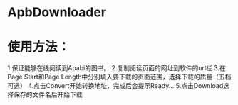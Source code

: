 ApbDownloader
=============

使用方法：
=============
1.保证能够在线阅读到Apabi的图书。
2.复制阅读页面的网址到软件的url栏
3.在Page Start和Page Length中分别填入要下载的页面范围，选择下载的质量（五档可选）
4.点击Convert开始转换地址，完成后会提示Ready...
5.点击Download选择保存的文件名后开始下载
